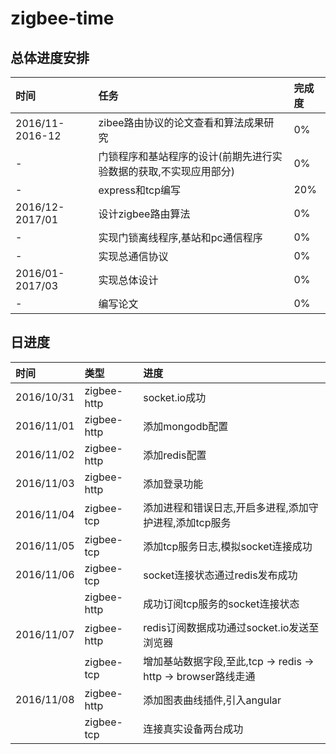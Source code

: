 # zigbee-time

## 总体进度安排

| 时间                 | 任务                                   | 完成度 |
| :-------------       |:-------------                          |:-----  |
| 2016/11-2016-12      | zibee路由协议的论文查看和算法成果研究  | 0%     |
| -                    | 门锁程序和基站程序的设计(前期先进行实验数据的获取,不实现应用部分)   |   0%  |
| -                    | express和tcp编写                    |    20%  |
| 2016/12-2017/01      | 设计zigbee路由算法  | 0%     |
| -                    | 实现门锁离线程序,基站和pc通信程序   |   0%  |
| -                    | 实现总通信协议                      |    0%  |
| 2016/01-2017/03      | 实现总体设计  | 0%     |
| -                    | 编写论文  |   0%  |

## 日进度

| 时间          | 类型           | 进度    |
|:------------- |:------------- |:-----  |
| 2016/10/31    | zigbee-http   | socket.io成功 |
| 2016/11/01    | zigbee-http   | 添加mongodb配置 |
| 2016/11/02    | zigbee-http   | 添加redis配置 |
| 2016/11/03    | zigbee-http   | 添加登录功能 |
| 2016/11/04    | zigbee-tcp    | 添加进程和错误日志,开启多进程,添加守护进程,添加tcp服务 |
| 2016/11/05    | zigbee-tcp    | 添加tcp服务日志,模拟socket连接成功 |
| 2016/11/06    | zigbee-tcp    | socket连接状态通过redis发布成功 |
|               | zigbee-http   | 成功订阅tcp服务的socket连接状态  |
| 2016/11/07    | zigbee-http    | redis订阅数据成功通过socket.io发送至浏览器 |
|               | zigbee-tcp   | 增加基站数据字段,至此,tcp -> redis -> http -> browser路线走通  |
| 2016/11/08    | zigbee-http    | 添加图表曲线插件,引入angular |
|               | zigbee-tcp   | 连接真实设备两台成功  |
